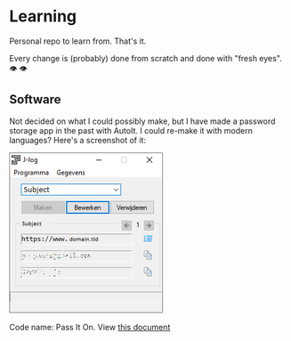 # Learning

Personal repo to learn from.
That's it.

Every change is (probably) done from scratch and done with "fresh eyes". 👁 👁

## Software

Not decided on what I could possibly make, but I have made a password storage app in the past with AutoIt. I could re-make it with modern languages? Here's a screenshot of it:

![Screenshot of old style password app.](images/old-version-of-app.png)

Code name: Pass It On. View [this document](PassItOn.md)
